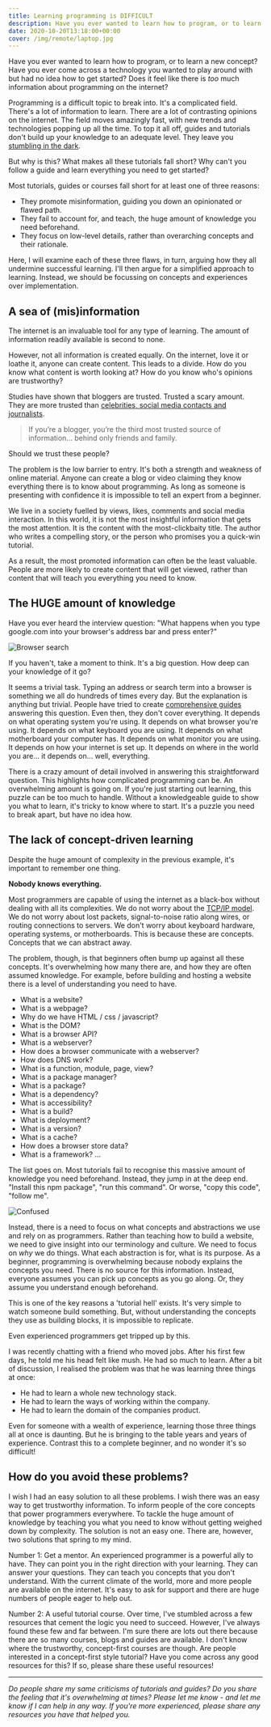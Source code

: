 ```yaml
---
title: Learning programming is DIFFICULT
description: Have you ever wanted to learn how to program, or to learn a new concept? Have you ever come across a technology you wanted to play around with but had no idea how to get started?
date: 2020-10-20T13:18:00+00:00
cover: /img/remote/laptop.jpg
---
```


Have you ever wanted to learn how to program, or to learn a new concept? Have you ever come across a technology you wanted to play around with but had no idea how to get started? Does it feel like there is *too* much information about programming on the internet?

Programming is a difficult topic to break into. It's a complicated field. There's a lot of information to learn. There are a lot of contrasting opinions on the internet. The field moves amazingly fast, with new trends and technologies popping up all the time. To top it all off, guides and tutorials don't build up your knowledge to an adequate level. They leave you [stumbling in the dark](https://dev.to/dglsparsons/the-drug-of-online-tutorials-2od4).

But why is this? What makes all these tutorials fall short? Why can't you follow a guide and learn everything you need to get started?

Most tutorials, guides or courses fall short for at least one of three reasons:
- They promote misinformation, guiding you down an opinionated or flawed path.
- They fail to account for, and teach, the huge amount of knowledge you need beforehand.
- They focus on low-level details, rather than overarching concepts and their rationale.

Here, I will examine each of these three flaws, in turn, arguing how they all undermine successful learning. I'll then argue for a simplified approach to learning. Instead, we should be focussing on concepts and experiences over implementation.


## A sea of (mis)information

The internet is an invaluable tool for any type of learning. The amount of information readily available is second to none.

However, not all information is created equally. On the internet, love it or loathe it, anyone can create content. This leads to a divide. How do you know what content is worth looking at? How do you know who's opinions are trustworthy?

Studies have shown that bloggers are trusted. Trusted a scary amount. They are more trusted than [celebrities, social media contacts and journalists](https://moreniche.com/blog/bloggers-are-third-most-trusted-by-consumers/).

> If you’re a blogger, you’re the third most trusted source of information... behind only friends and family.

Should we trust these people?

The problem is the low barrier to entry. It's both a strength and weakness of online material. Anyone can create a blog or video claiming they know everything there is to know about programming. As long as someone is presenting with confidence it is impossible to tell an expert from a beginner.

We live in a society fuelled by views, likes, comments and social media interaction. In this world, it is not the most insightful information that gets the most attention. It is the content with the most-clickbaity title. The author who writes a compelling story, or the person who promises you a quick-win tutorial.

As a result, the most promoted information can often be the least valuable. People are more likely to create content that will get viewed, rather than content that will teach you everything you need to know.


## The HUGE amount of knowledge

Have you ever heard the interview question: "What happens when you type google.com into your browser's address bar and press enter?"

![Browser search](/img/remote/search.jpg)

If you haven't, take a moment to think. It's a big question. How deep can your knowledge of it go?

It seems a trivial task. Typing an address or search term into a browser is something we all do hundreds of times every day. But the explanation is anything but trivial. People have tried to create [comprehensive guides](https://github.com/alex/what-happens-when) answering this question. Even then, they don't cover everything. It depends on what operating system you're using. It depends on what browser you're using. It depends on what keyboard you are using. It depends on what motherboard your computer has. It depends on what monitor you are using. It depends on how your internet is set up. It depends on where in the world you are... it depends on... well, everything.

There is a crazy amount of detail involved in answering this straightforward question. This highlights how complicated programming can be. An overwhelming amount is going on. If you're just starting out learning, this puzzle can be too much to handle. Without a knowledgeable guide to show you what to learn, it's tricky to know where to start. It's a puzzle you need to break apart, but have no idea how.


## The lack of concept-driven learning

Despite the huge amount of complexity in the previous example, it's important to remember one thing.

**Nobody knows everything.**

Most programmers are capable of using the internet as a black-box without dealing with all its complexities. We do not worry about the [TCP/IP model](https://en.wikipedia.org/wiki/Internet_protocol_suite). We do not worry about lost packets, signal-to-noise ratio along wires, or routing connections to servers. We don't worry about keyboard hardware, operating systems, or motherboards. This is because these are concepts. Concepts that we can abstract away.

The problem, though, is that beginners often bump up against all these concepts. It's overwhelming how many there are, and how they are often assumed knowledge. For example, before building and hosting a website there is a level of understanding you need to have.
- What is a website?
- What is a webpage?
- Why do we have HTML / css / javascript?
- What is the DOM?
- What is a browser API?
- What is a webserver?
- How does a browser communicate with a webserver?
- How does DNS work?
- What is a function, module, page, view?
- What is a package manager?
- What is a package?
- What is a dependency?
- What is accessibility?
- What is a build?
- What is deployment?
- What is a version?
- What is a cache?
- How does a browser store data?
- What is a framework?
...

The list goes on. Most tutorials fail to recognise this massive amount of knowledge you need beforehand. Instead, they jump in at the deep end. "Install this npm package", "run this command". Or worse, "copy this code", "follow me".

![Confused](/img/remote/confused.png)

Instead, there is a need to focus on what concepts and abstractions we use and rely on as programmers. Rather than teaching how to build a website, we need to give insight into our terminology and culture. We need to focus on _why_ we do things. What each abstraction is for, what is its purpose. As a beginner, programming is overwhelming because nobody explains the concepts you need. There is no source for this information. Instead, everyone assumes you can pick up concepts as you go along. Or, they assume you understand enough beforehand.

This is one of the key reasons a 'tutorial hell' exists. It's very simple to watch someone build something. But, without understanding the concepts they use as building blocks, it is impossible to replicate.

Even experienced programmers get tripped up by this.

I was recently chatting with a friend who moved jobs. After his first few days, he told me his head felt like mush. He had so much to learn. After a bit of discussion, I realised the problem was that he was learning three things at once:
- He had to learn a whole new technology stack.
- He had to learn the ways of working within the company.
- He had to learn the domain of the companies product.

Even for someone with a wealth of experience, learning those three things all at once is daunting. But he is bringing to the table years and years of experience. Contrast this to a complete beginner, and no wonder it's so difficult!

## How do you avoid these problems?

I wish I had an easy solution to all these problems. I wish there was an easy way to get trustworthy information. To inform people of the core concepts that power programmers everywhere. To tackle the huge amount of knowledge by teaching you what you need to know without getting weighed down by complexity. The solution is not an easy one. There are, however, two solutions that spring to my mind.

Number 1: Get a mentor. An experienced programmer is a powerful ally to have. They can point you in the right direction with your learning. They can answer your questions. They can teach you concepts that you don't understand. With the current climate of the world, more and more people are available on the internet. It's easy to ask for support and there are huge numbers of people eager to help out.

Number 2: A useful tutorial course. Over time, I've stumbled across a few resources that cement the logic you need to succeed. However, I've always found these few and far between. I'm sure there are lots out there because there are so many courses, blogs and guides are available. I don't know where the trustworthy, concept-first courses are though. Are people interested in a concept-first style tutorial? Have you come across any good resources for this? If so, please share these useful resources!

---

*Do people share my same criticisms of tutorials and guides? Do you share the feeling that it's overwhelming at times? Please let me know - and let me know if I can help in any way. If you're more experienced, please share any resources you have that helped you.*
